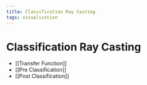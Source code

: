 ```yaml
---
title: Classification Ray Casting
tags: visualization
---
```


# Classification Ray Casting
- [[Transfer Function]]
- [[Pre Classification]]
- [[Post Classification]]














































































